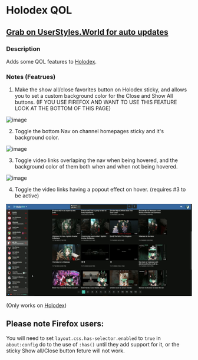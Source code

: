 # Holodex QOL
## [Grab on UserStyles.World for auto updates](https://userstyles.world/style/12225/holodex-sticky-close-favorites-button)

### Description
Adds some QOL features to [Holodex](https://holodex.net/).

### Notes \(Featrues\)
1. Make the show all/close favorites button on Holodex sticky, and allows you to set a custom background color for the Close and Show All buttons. \(IF YOU USE FIREFOX AND WANT TO USE THIS FEATURE LOOK AT THE BOTTOM OF THIS PAGE\)

![image](https://github.com/SoaringGecko/Tapetis_Userstyles/assets/48862796/30e90bb1-9858-4074-9623-b902b5bb3d14)


2. Toggle the bottom Nav on channel homepages sticky and it's background color.

![image](https://github.com/SoaringGecko/Tapetis_Userstyles/assets/48862796/477e91a1-20b2-46fb-9950-c887cdeb897c)


3. Toggle video links overlaping the nav when being hovered, and the background color of them both when and when not being hovered.

![image](https://github.com/SoaringGecko/Tapetis_Userstyles/assets/48862796/f6b6839c-54a7-4bd7-b5be-3538af2f54dd)


4. Toggle the video links having a popout effect on hover. (requires \#3 to be active)

![image](https://github.com/SoaringGecko/Tapetis_Userstyles/blob/main/Holodex%20Sticky%20Close%20Favorites%20Button/ezgif.com-crop.gif?raw=true)

(Only works on [Holodex](https://holodex.net/))

## **Please note Firefox users:**
You will need to set `layout.css.has-selector.enabled` to `true` in `about:config` do to the use of `:has()` until they add support for it, or the sticky Show all/Close button feture will not work.
